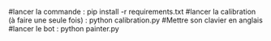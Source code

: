 #lancer la commande : pip install -r requirements.txt
#lancer la calibration (à faire une seule fois) : python calibration.py
#Mettre son clavier en anglais
#lancer le bot : python painter.py